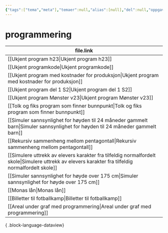 ```yaml
---
{"tags":["tema","meta"],"temaer":null,"alias":[null],"del":null,"oppgave":null,"fag":null,"eksamen":null,"dg-publish":true,"title":"programmering","date":"2023-06-01","modified":"2023-06-01","permalink":"/temaer/programmering/","dgPassFrontmatter":true}
---
```



# programmering
| file.link                                                                                                                                             |
| ----------------------------------------------------------------------------------------------------------------------------------------------------- |
| [[Ukjent program h23\|Ukjent program h23]]                                                                                                         |
| [[Ukjent programkode\|Ukjent programkode]]                                                                                                         |
| [[Ukjent program med kostnader for produksjon\|Ukjent program med kostnader for produksjon]]                                                       |
| [[Ukjent program del 1 S2\|Ukjent program del 1 S2]]                                                                                               |
| [[Ukjent program Mønster v23\|Ukjent program Mønster v23]]                                                                                         |
| [[Tolk og fiks program som finner bunnpunkt\|Tolk og fiks program som finner bunnpunkt]]                                                           |
| [[Simuler sannsynlighet for høyden til 24 måneder gammelt barn\|Simuler sannsynlighet for høyden til 24 måneder gammelt barn]]                     |
| [[Rekursiv sammenheng mellom pentagontall\|Rekursiv sammenheng mellom pentagontall]]                                                               |
| [[Simulere uttrekk av elevers karakter fra tilfeldig normalfordelt skole\|Simulere uttrekk av elevers karakter fra tilfeldig normalfordelt skole]] |
| [[Simuler sannsynlighet for høyde over 175 cm\|Simuler sannsynlighet for høyde over 175 cm]]                                                       |
| [[Monas lån\|Monas lån]]                                                                                                                           |
| [[Billetter til fotballkamp\|Billetter til fotballkamp]]                                                                                           |
| [[Areal under graf med programmering\|Areal under graf med programmering]]                                                                         |

{ .block-language-dataview}
